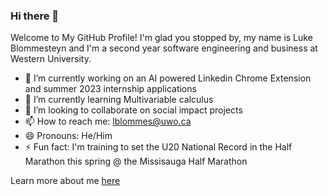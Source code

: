 ### Hi there 👋

Welcome to My GitHub Profile! I'm glad you stopped by, my name is Luke Blommesteyn and I'm a second year software engineering and business at Western University.

- 🔭 I’m currently working on an AI powered Linkedin Chrome Extension and summer 2023 internship applications
- 🌱 I’m currently learning Multivariable calculus
- 👯 I’m looking to collaborate on social impact projects
- 📫 How to reach me: lblommes@uwo.ca
- 😄 Pronouns: He/Him
- ⚡ Fun fact: I'm training to set the U20 National Record in the Half Marathon this spring @ the Missisauga Half Marathon

Learn more about me [here]((https://personal-portfolio-chi-eight.vercel.app/))

